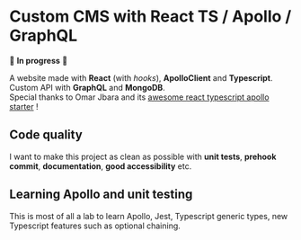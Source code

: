 # Custom CMS with React TS / Apollo / GraphQL

:construction: **In progress** :construction:

A website made with **React** (with _hooks_), **ApolloClient** and **Typescript**. <br/> Custom API with **GraphQL** and **MongoDB**.  
Special thanks to Omar Jbara and its [awesome react typescript apollo starter](https://github.com/Liinkiing/react-typescript-apollo-starter) !

## Code quality
I want to make this project as clean as possible with **unit tests**, **prehook commit**, **documentation**, **good accessibility** etc.

## Learning Apollo and unit testing
This is most of all a lab to learn Apollo, Jest, Typescript generic types, new Typescript features such as optional chaining.
